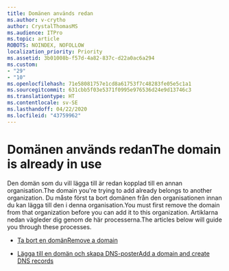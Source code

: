 ```yaml
---
title: Domänen används redan
ms.author: v-crytho
author: CrystalThomasMS
ms.audience: ITPro
ms.topic: article
ROBOTS: NOINDEX, NOFOLLOW
localization_priority: Priority
ms.assetid: 3b01008b-f57d-4a82-837c-d22a0ac6a294
ms.custom:
- "29"
- "10"
ms.openlocfilehash: 71e58081757e1cd8a61753f7c48283fe05e5c1a1
ms.sourcegitcommit: 631cbb5f03e5371f0995e976536d24e9d13746c3
ms.translationtype: HT
ms.contentlocale: sv-SE
ms.lasthandoff: 04/22/2020
ms.locfileid: "43759962"
---
```

# <a name="the-domain-is-already-in-use"></a><span data-ttu-id="a112a-102">Domänen används redan</span><span class="sxs-lookup"><span data-stu-id="a112a-102">The domain is already in use</span></span>

<span data-ttu-id="a112a-103">Den domän som du vill lägga till är redan kopplad till en annan organisation.</span><span class="sxs-lookup"><span data-stu-id="a112a-103">The domain you're trying to add already belongs to another organization.</span></span> <span data-ttu-id="a112a-104">Du måste först ta bort domänen från den organisationen innan du kan lägga till den i denna organisation.</span><span class="sxs-lookup"><span data-stu-id="a112a-104">You must first remove the domain from that organization before you can add it to this organization.</span></span> <span data-ttu-id="a112a-105">Artiklarna nedan vägleder dig genom de här processerna.</span><span class="sxs-lookup"><span data-stu-id="a112a-105">The articles below will guide you through these processes.</span></span>
  
- [<span data-ttu-id="a112a-106">Ta bort en domän</span><span class="sxs-lookup"><span data-stu-id="a112a-106">Remove a domain</span></span>](https://docs.microsoft.com/office365/admin/get-help-with-domains/remove-a-domain)

- [<span data-ttu-id="a112a-107">Lägga till en domän och skapa DNS-poster</span><span class="sxs-lookup"><span data-stu-id="a112a-107">Add a domain and create DNS records</span></span>](https://docs.microsoft.com/office365/admin/get-help-with-domains/create-dns-records-at-any-dns-hosting-provider)
